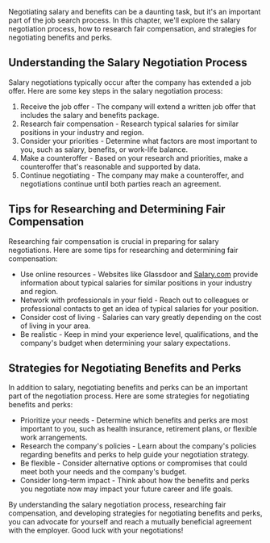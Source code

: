
Negotiating salary and benefits can be a daunting task, but it's an important part of the job search process. In this chapter, we'll explore the salary negotiation process, how to research fair compensation, and strategies for negotiating benefits and perks.

Understanding the Salary Negotiation Process
--------------------------------------------

Salary negotiations typically occur after the company has extended a job offer. Here are some key steps in the salary negotiation process:

1. Receive the job offer - The company will extend a written job offer that includes the salary and benefits package.
2. Research fair compensation - Research typical salaries for similar positions in your industry and region.
3. Consider your priorities - Determine what factors are most important to you, such as salary, benefits, or work-life balance.
4. Make a counteroffer - Based on your research and priorities, make a counteroffer that's reasonable and supported by data.
5. Continue negotiating - The company may make a counteroffer, and negotiations continue until both parties reach an agreement.

Tips for Researching and Determining Fair Compensation
------------------------------------------------------

Researching fair compensation is crucial in preparing for salary negotiations. Here are some tips for researching and determining fair compensation:

* Use online resources - Websites like Glassdoor and [Salary.com](http://Salary.com) provide information about typical salaries for similar positions in your industry and region.
* Network with professionals in your field - Reach out to colleagues or professional contacts to get an idea of typical salaries for your position.
* Consider cost of living - Salaries can vary greatly depending on the cost of living in your area.
* Be realistic - Keep in mind your experience level, qualifications, and the company's budget when determining your salary expectations.

Strategies for Negotiating Benefits and Perks
---------------------------------------------

In addition to salary, negotiating benefits and perks can be an important part of the negotiation process. Here are some strategies for negotiating benefits and perks:

* Prioritize your needs - Determine which benefits and perks are most important to you, such as health insurance, retirement plans, or flexible work arrangements.
* Research the company's policies - Learn about the company's policies regarding benefits and perks to help guide your negotiation strategy.
* Be flexible - Consider alternative options or compromises that could meet both your needs and the company's budget.
* Consider long-term impact - Think about how the benefits and perks you negotiate now may impact your future career and life goals.

By understanding the salary negotiation process, researching fair compensation, and developing strategies for negotiating benefits and perks, you can advocate for yourself and reach a mutually beneficial agreement with the employer. Good luck with your negotiations!
